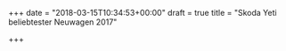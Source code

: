 +++
date = "2018-03-15T10:34:53+00:00"
draft = true
title = "Skoda Yeti beliebtester Neuwagen 2017"

+++
